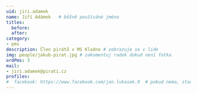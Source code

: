 ```yaml
---
uid: jiri.adamek
name: Jiří Adámek  	# běžně používáné jméno
titles:
  before:
  after:
category:
- pms
description: Člen pirátů v MS Kladno # zobrazuje se v lide
img: people/jakub-pirat.jpg # zakomentuj radek dokud není fotka
ordPms: 3
mail:
- jiri.adamek@pirati.cz
profiles:
#  facebook: https://www.facebook.com/jan.lukasek.9  # pokud nema, staci smazat tuto radku
---
```

